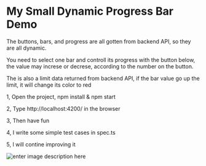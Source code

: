 # My Small Dynamic Progress Bar Demo

The buttons, bars, and progress are all gotten from backend API, so they are all dynamic. 

You need to select one bar and controll its progress with the button below, the value may increse or decrese, according to the number on the button.

The is also a limit data returned from backend API, if the bar value go up the limit, it will change its color to red


1, Open the project, npm install & npm start

2, Type http://localhost:4200/ in the browser

3, Then have fun

4, I write some simple test cases in spec.ts

5, I will contine improving it



![enter image description here](https://github.com/VickyFengYu/angular-progress-bar/blob/master/progress_bar_demo.jpg?raw=true)	





